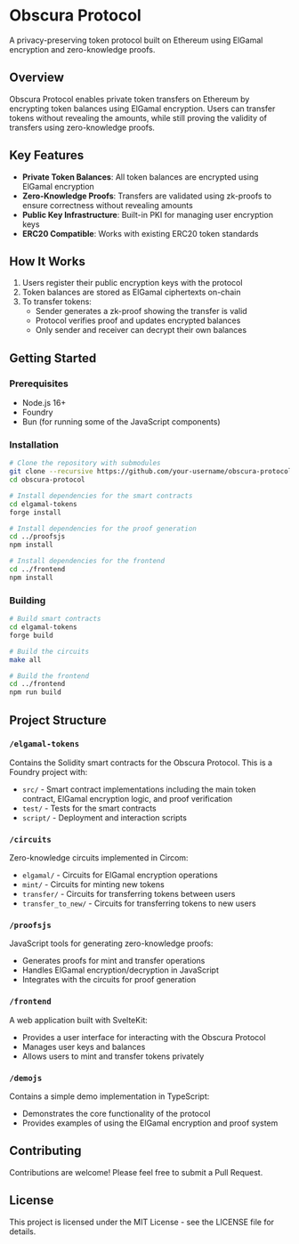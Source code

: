 # Obscura Protocol

A privacy-preserving token protocol built on Ethereum using ElGamal encryption and zero-knowledge proofs.

## Overview

Obscura Protocol enables private token transfers on Ethereum by encrypting token balances using ElGamal encryption. Users can transfer tokens without revealing the amounts, while still proving the validity of transfers using zero-knowledge proofs.

## Key Features

- **Private Token Balances**: All token balances are encrypted using ElGamal encryption
- **Zero-Knowledge Proofs**: Transfers are validated using zk-proofs to ensure correctness without revealing amounts
- **Public Key Infrastructure**: Built-in PKI for managing user encryption keys
- **ERC20 Compatible**: Works with existing ERC20 token standards

## How It Works

1. Users register their public encryption keys with the protocol
2. Token balances are stored as ElGamal ciphertexts on-chain
3. To transfer tokens:
   - Sender generates a zk-proof showing the transfer is valid
   - Protocol verifies proof and updates encrypted balances
   - Only sender and receiver can decrypt their own balances

## Getting Started

### Prerequisites

- Node.js 16+
- Foundry
- Bun (for running some of the JavaScript components)

### Installation

```bash
# Clone the repository with submodules
git clone --recursive https://github.com/your-username/obscura-protocol.git
cd obscura-protocol

# Install dependencies for the smart contracts
cd elgamal-tokens
forge install

# Install dependencies for the proof generation
cd ../proofsjs
npm install

# Install dependencies for the frontend
cd ../frontend
npm install
```

### Building

```bash
# Build smart contracts
cd elgamal-tokens
forge build

# Build the circuits
make all

# Build the frontend
cd ../frontend
npm run build
```

## Project Structure

### `/elgamal-tokens`

Contains the Solidity smart contracts for the Obscura Protocol. This is a Foundry project with:
- `src/` - Smart contract implementations including the main token contract, ElGamal encryption logic, and proof verification
- `test/` - Tests for the smart contracts
- `script/` - Deployment and interaction scripts

### `/circuits`

Zero-knowledge circuits implemented in Circom:
- `elgamal/` - Circuits for ElGamal encryption operations
- `mint/` - Circuits for minting new tokens
- `transfer/` - Circuits for transferring tokens between users
- `transfer_to_new/` - Circuits for transferring tokens to new users

### `/proofsjs`

JavaScript tools for generating zero-knowledge proofs:
- Generates proofs for mint and transfer operations
- Handles ElGamal encryption/decryption in JavaScript
- Integrates with the circuits for proof generation

### `/frontend`

A web application built with SvelteKit:
- Provides a user interface for interacting with the Obscura Protocol
- Manages user keys and balances
- Allows users to mint and transfer tokens privately

### `/demojs`

Contains a simple demo implementation in TypeScript:
- Demonstrates the core functionality of the protocol
- Provides examples of using the ElGamal encryption and proof system

## Contributing

Contributions are welcome! Please feel free to submit a Pull Request.

## License

This project is licensed under the MIT License - see the LICENSE file for details.

